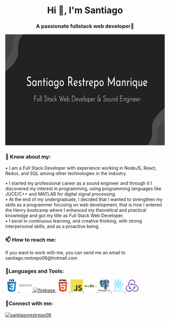 
<h1 align="center">Hi 👋, I'm Santiago</h1>
<h3 align="center">A passionate fullstack web developer🚀</h3>
<img height="350" width="100%" src="./SantiagoRestrepo.png" />

<h3 align="left">📄 Know about my:</h3>
• I am a Full Stack Developer with experience working in NodeJS, React, Redux, and SQL among other technologies in the industry.           

• I started my professional career as a sound engineer and through it I discovered my interest in programming, using programming languages like JUCE/C++ and MATLAB for digital signal processing.      
• At the end of my undergraduate, I decided that I wanted to strengthen my skills as a programmer focusing on web development, that is how I entered the Henry bootcamp where I enhanced my theoretical and practical knowledge and got my title as Full Stack Web Developer.   
• I excel in continuous learning, and creative thinking, with strong interpersonal skills, and as a proactive being.   


<h3 align="left">📫 How to reach me:</h3>
If you want to work with me, you can send me an email to santiago.restrepo06@hotmail.com

<h3 align="left">🔧Languages and Tools:</h3>
<p align="left"> </a> <a href="https://www.w3schools.com/css/" target="_blank" rel="noreferrer"> <img src="https://raw.githubusercontent.com/devicons/devicon/master/icons/css3/css3-original-wordmark.svg" alt="css3" width="40" height="40"/> </a> <a href="https://expressjs.com" target="_blank" rel="noreferrer"> <img src="https://raw.githubusercontent.com/devicons/devicon/master/icons/express/express-original-wordmark.svg" alt="express" width="40" height="40"/> </a> <a href="https://firebase.google.com/" target="_blank" rel="noreferrer"> <img src="https://www.vectorlogo.zone/logos/firebase/firebase-icon.svg" alt="firebase" width="40" height="40"/> </a> <a href="https://www.w3.org/html/" target="_blank" rel="noreferrer"> <img src="https://raw.githubusercontent.com/devicons/devicon/master/icons/html5/html5-original-wordmark.svg" alt="html5" width="40" height="40"/> </a> <a href="https://developer.mozilla.org/en-US/docs/Web/JavaScript" target="_blank" rel="noreferrer"> <img src="https://raw.githubusercontent.com/devicons/devicon/master/icons/javascript/javascript-original.svg" alt="javascript" width="40" height="40"/> </a><a href="https://nodejs.org" target="_blank" rel="noreferrer"> <img src="https://raw.githubusercontent.com/devicons/devicon/master/icons/nodejs/nodejs-original-wordmark.svg" alt="nodejs" width="40" height="40"/> </a> <a href="https://www.postgresql.org" target="_blank" rel="noreferrer"> <img src="https://raw.githubusercontent.com/devicons/devicon/master/icons/postgresql/postgresql-original-wordmark.svg" alt="postgresql" width="40" height="40"/> </a> <a href="https://reactjs.org/" target="_blank" rel="noreferrer"> <img src="https://raw.githubusercontent.com/devicons/devicon/master/icons/react/react-original-wordmark.svg" alt="react" width="40" height="40"/> </a> <a href="https://redux.js.org" target="_blank" rel="noreferrer"> <img src="https://raw.githubusercontent.com/devicons/devicon/master/icons/redux/redux-original.svg" alt="redux" width="40" height="40"/> </a> </p>

<h3 align="left">🤝Connect with me:</h3>
<p align="left">
<a href="https://linkedin.com/in/santiagorestrepo06" target="blank"><img align="center" src="https://raw.githubusercontent.com/rahuldkjain/github-profile-readme-generator/master/src/images/icons/Social/linked-in-alt.svg" alt="santiagorestrepo06" height="30" width="40" /></a>
</p>
